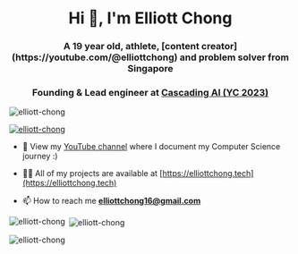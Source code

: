 <h1 align="center">Hi 👋, I'm Elliott Chong</h1>
<h3 align="center">A 19 year old, athlete, [content creator](https://youtube.com/@elliottchong) and problem solver from Singapore</h3>
<h3 align="center">Founding & Lead engineer at <a href="https://cascading.ai">Cascading AI (YC 2023)</a></h3>

<p align="left"> <img src="https://komarev.com/ghpvc/?username=elliott-chong&label=Profile%20views&color=0e75b6&style=flat" alt="elliott-chong" /> </p>

<p align="left"> <a href="https://github.com/ryo-ma/github-profile-trophy"><img src="https://github-profile-trophy.vercel.app/?username=elliott-chong" alt="elliott-chong" /></a> </p>

- 🎥 View my [YouTube channel](https://www.youtube.com/@elliottchong) where I document my Computer Science journey :)

- 👨‍💻 All of my projects are available at [https://elliottchong.tech](https://elliottchong.tech)

- 📫 How to reach me **elliottchong16@gmail.com**

<p><img align="left" src="https://github-readme-stats.vercel.app/api/top-langs?username=elliott-chong&show_icons=true&locale=en&layout=compact" alt="elliott-chong" /></p>

<p>&nbsp;<img align="center" src="https://github-readme-stats.vercel.app/api?username=elliott-chong&show_icons=true&locale=en" alt="elliott-chong" /></p>

<p><img align="center" src="https://github-readme-streak-stats.herokuapp.com/?user=elliott-chong&" alt="elliott-chong" /></p>
